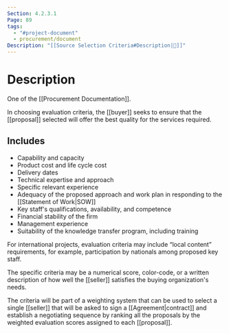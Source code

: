 ```yaml
---
Section: 4.2.3.1
Page: 89
tags:
  - "#project-document"
  - procurement/document
Description: "[[Source Selection Criteria#Description|📝]]"
---
```

# Description
One of the [[Procurement Documentation]].

In choosing evaluation criteria, the [[buyer]] seeks to ensure that the [[proposal]] selected will offer the best quality for the services required.
## Includes
- Capability and capacity
- Product cost and life cycle cost
- Delivery dates
- Technical expertise and approach
- Specific relevant experience
- Adequacy of the proposed approach and work plan in responding to the [[Statement of Work|SOW]]
- Key staff's qualifications, availability, and competence
- Financial stability of the firm
- Management experience 
- Suitability of the knowledge transfer program, including training

For international projects, evaluation criteria may include “local content” requirements, for example, participation by nationals among proposed key staff.

The specific criteria may be a numerical score, color-code, or a written description of how well the [[seller]] satisfies the buying organization's needs.

The criteria will be part of a weighting system that can be used to select a single [[seller]] that will be asked to sign a [[Agreement|contract]] and establish a negotiating sequence by ranking all the proposals by the weighted evaluation scores assigned to each [[proposal]].